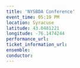 ```yaml
---
title: 'NYSBDA Conference'
event_time: 05:19 PM
location: Syracuse
latitude: 43.0481221
longitude: -76.1474244
performance_url: 
ticket_information_url: 
ensemble: 
conductor: 
---
```


